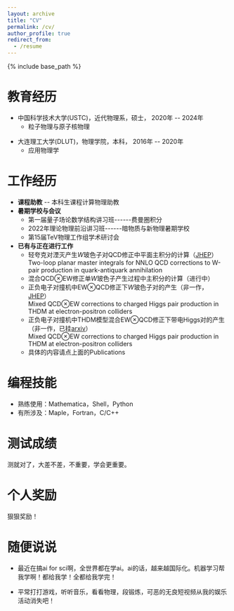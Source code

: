 ```yaml
---
layout: archive
title: "CV"
permalink: /cv/
author_profile: true
redirect_from:
  - /resume
---
```


{% include base_path %}

教育经历
======
* 中国科学技术大学(USTC)，近代物理系，硕士，   2020年 -- 2024年 
  - 粒子物理与原子核物理
<!-- * University of Sicence and Technology of China(USTC),  -->
* 大连理工大学(DLUT)，物理学院，本科，   2016年 -- 2020年
  - 应用物理学

工作经历
======
* **课程助教** --  本科生课程计算物理助教
* **暑期学校与会议**
  * 第一届量子场论数学结构讲习班------费曼圈积分
  * 2022年理论物理前沿讲习班------暗物质与新物理暑期学校
  * 第15届TeV物理工作组学术研讨会
* **已有与正在进行工作**
  * 轻夸克对湮灭产生$W$玻色子对QCD修正中平面主积分的计算（[JHEP](https://link.springer.com/article/10.1007/JHEP12(2024)136)）
    Two-loop planar master integrals for NNLO QCD corrections to W-pair production in quark-antiquark annihilation
    <!-- Planar master integrals for QCD corrections to $W$ boson pair production in hadronic collision -->
  * 混合QCD$\otimes$EW修正单$W$玻色子产生过程中主积分的计算（进行中）
    <!-- Master integrals for EW$otimes$QCD corrections to single $W$ boson production in hadronic collision -->
  * 正负电子对撞机中EW$\otimes$QCD修正下$W$玻色子对的产生（非一作，[JHEP](https://link.springer.com/article/10.1007/JHEP12(2024)038)）    
    Mixed QCD$\otimes$EW corrections to charged Higgs pair production in THDM at electron-positron colliders
  * 正负电子对撞机中THDM模型混合EW$\otimes$QCD修正下带电Higgs对的产生（非一作，已挂[arxiv](https://arxiv.org/abs/2312.17207)）    
    Mixed QCD$\otimes$EW corrections to charged Higgs pair production in THDM at electron-positron colliders
  * 具体的内容请点上面的Publications

编程技能
======
* 熟练使用：Mathematica，Shell，Python
* 有所涉及：Maple，Fortran，C/C++

测试成绩
======
测就对了，大差不差，不重要，学会更重要。

个人奖励
======

狠狠奖励！

随便说说
======

* 最近在搞ai for sci啊，全世界都在学ai。ai的话，越来越国际化。机器学习帮我学啊！都给我学！全都给我学完！

* 平常打打游戏，听听音乐，看看物理，段锻炼，可恶的无良短视频从我的娱乐活动消失吧！

